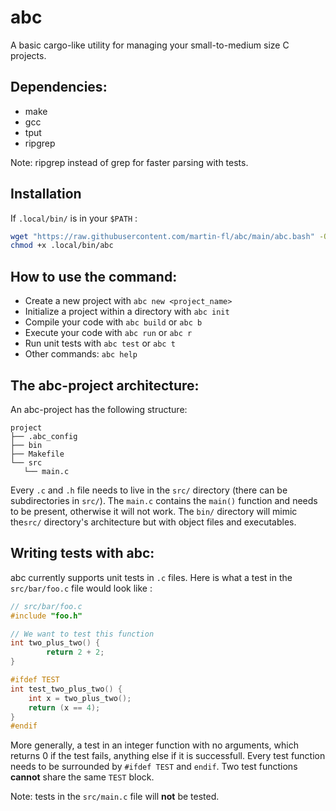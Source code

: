 # abc

A basic cargo-like utility for managing your small-to-medium size C projects.

## Dependencies:

* make
* gcc
* tput
* ripgrep

Note: ripgrep instead of grep for faster parsing with tests.

## Installation

If `.local/bin/` is in your `$PATH` :
```bash 
wget "https://raw.githubusercontent.com/martin-fl/abc/main/abc.bash" -O .local/bin/abc
chmod +x .local/bin/abc
```

## How to use the command:

* Create a new project with `abc new <project_name>`
* Initialize a project within a directory with `abc init`
* Compile your code with `abc build` or `abc b`
* Execute your code with `abc run` or `abc r`
* Run unit tests with `abc test` or `abc t`
* Other commands: `abc help` 

## The abc-project architecture:

An abc-project has the following structure:

```
project
├── .abc_config
├── bin
├── Makefile
└── src
   └── main.c
```

Every `.c` and `.h` file needs to live in the `src/` directory (there can be subdirectories in `src/`). The `main.c` contains the `main()` function and needs to be present, otherwise it will not work. The `bin/` directory will mimic the`src/` directory's architecture but with object files and executables.

## Writing tests with abc: 

abc currently supports unit tests in `.c` files. Here is what a test in the `src/bar/foo.c` file would look like :
```c
// src/bar/foo.c
#include "foo.h"

// We want to test this function
int two_plus_two() {
        return 2 + 2;
}

#ifdef TEST
int test_two_plus_two() {
    int x = two_plus_two();
    return (x == 4);
}
#endif

```
More generally, a test in an integer function with no arguments, which returns 0 if the test fails, anything else if it is successfull. Every test function needs to be surrounded by `#ifdef TEST` and `endif`. Two test functions __cannot__ share the same `TEST` block.

Note: tests in the `src/main.c` file will __not__ be tested.


